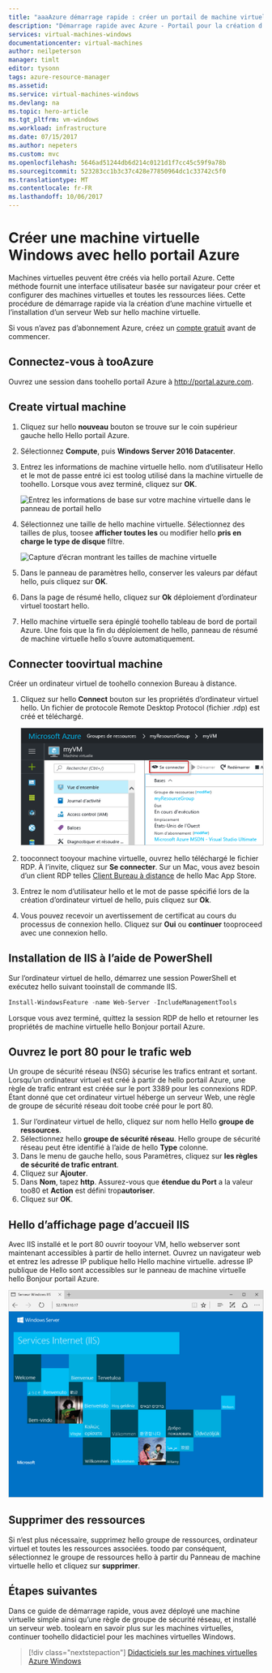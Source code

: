 ```yaml
---
title: "aaaAzure démarrage rapide : créer un portail de machine virtuelle Windows | Documents Microsoft"
description: "Démarrage rapide avec Azure - Portail pour la création d’une machine virtuelle Windows"
services: virtual-machines-windows
documentationcenter: virtual-machines
author: neilpeterson
manager: timlt
editor: tysonn
tags: azure-resource-manager
ms.assetid: 
ms.service: virtual-machines-windows
ms.devlang: na
ms.topic: hero-article
ms.tgt_pltfrm: vm-windows
ms.workload: infrastructure
ms.date: 07/15/2017
ms.author: nepeters
ms.custom: mvc
ms.openlocfilehash: 5646ad51244db6d214c0121d1f7cc45c59f9a78b
ms.sourcegitcommit: 523283cc1b3c37c428e77850964dc1c33742c5f0
ms.translationtype: MT
ms.contentlocale: fr-FR
ms.lasthandoff: 10/06/2017
---
```

# <a name="create-a-windows-virtual-machine-with-hello-azure-portal"></a>Créer une machine virtuelle Windows avec hello portail Azure

Machines virtuelles peuvent être créés via hello portail Azure. Cette méthode fournit une interface utilisateur basée sur navigateur pour créer et configurer des machines virtuelles et toutes les ressources liées. Cette procédure de démarrage rapide via la création d’une machine virtuelle et l’installation d’un serveur Web sur hello machine virtuelle.

Si vous n’avez pas d’abonnement Azure, créez un [compte gratuit](https://azure.microsoft.com/free/?WT.mc_id=A261C142F) avant de commencer.

## <a name="log-in-tooazure"></a>Connectez-vous à tooAzure

Ouvrez une session dans toohello portail Azure à http://portal.azure.com.

## <a name="create-virtual-machine"></a>Create virtual machine

1. Cliquez sur hello **nouveau** bouton se trouve sur le coin supérieur gauche hello Hello portail Azure.

2. Sélectionnez **Compute**, puis **Windows Server 2016 Datacenter**. 

3. Entrez les informations de machine virtuelle hello. nom d’utilisateur Hello et le mot de passe entré ici est toolog utilisé dans la machine virtuelle de toohello. Lorsque vous avez terminé, cliquez sur **OK**.

    ![Entrez les informations de base sur votre machine virtuelle dans le panneau de portail hello](./media/quick-create-portal/create-windows-vm-portal-basic-blade.png)  

4. Sélectionnez une taille de hello machine virtuelle. Sélectionnez des tailles de plus, toosee **afficher toutes les** ou modifier hello **pris en charge le type de disque** filtre. 

    ![Capture d’écran montrant les tailles de machine virtuelle](./media/quick-create-portal/create-windows-vm-portal-sizes.png)  

5. Dans le panneau de paramètres hello, conserver les valeurs par défaut hello, puis cliquez sur **OK**.

6. Dans la page de résumé hello, cliquez sur **Ok** déploiement d’ordinateur virtuel toostart hello.

7. Hello machine virtuelle sera épinglé toohello tableau de bord de portail Azure. Une fois que la fin du déploiement de hello, panneau de résumé de machine virtuelle hello s’ouvre automatiquement.


## <a name="connect-toovirtual-machine"></a>Connecter toovirtual machine

Créer un ordinateur virtuel de toohello connexion Bureau à distance.

1. Cliquez sur hello **Connect** bouton sur les propriétés d’ordinateur virtuel hello. Un fichier de protocole Remote Desktop Protocol (fichier .rdp) est créé et téléchargé.

    ![Portail 9](./media/quick-create-portal/quick-create-portal/portal-quick-start-9.png) 

2. tooconnect tooyour machine virtuelle, ouvrez hello téléchargé le fichier RDP. À l’invite, cliquez sur **Se connecter**. Sur un Mac, vous avez besoin d’un client RDP telles [Client Bureau à distance](https://itunes.apple.com/us/app/microsoft-remote-desktop/id715768417?mt=12) de hello Mac App Store.

3. Entrez le nom d’utilisateur hello et le mot de passe spécifié lors de la création d’ordinateur virtuel de hello, puis cliquez sur **Ok**.

4. Vous pouvez recevoir un avertissement de certificat au cours du processus de connexion hello. Cliquez sur **Oui** ou **continuer** tooproceed avec une connexion hello.


## <a name="install-iis-using-powershell"></a>Installation de IIS à l’aide de PowerShell

Sur l’ordinateur virtuel de hello, démarrez une session PowerShell et exécutez hello suivant tooinstall de commande IIS.

```powershell
Install-WindowsFeature -name Web-Server -IncludeManagementTools
```

Lorsque vous avez terminé, quittez la session RDP de hello et retourner les propriétés de machine virtuelle hello Bonjour portail Azure.

## <a name="open-port-80-for-web-traffic"></a>Ouvrez le port 80 pour le trafic web 

Un groupe de sécurité réseau (NSG) sécurise les trafics entrant et sortant. Lorsqu’un ordinateur virtuel est créé à partir de hello portail Azure, une règle de trafic entrant est créée sur le port 3389 pour les connexions RDP. Étant donné que cet ordinateur virtuel héberge un serveur Web, une règle de groupe de sécurité réseau doit toobe créé pour le port 80.

1. Sur l’ordinateur virtuel de hello, cliquez sur nom hello Hello **groupe de ressources**.
2. Sélectionnez hello **groupe de sécurité réseau**. Hello groupe de sécurité réseau peut être identifié à l’aide de hello **Type** colonne. 
3. Dans le menu de gauche hello, sous Paramètres, cliquez sur **les règles de sécurité de trafic entrant**.
4. Cliquez sur **Ajouter**.
5. Dans **Nom**, tapez **http**. Assurez-vous que **étendue du Port** a la valeur too80 et **Action** est défini trop**autoriser**. 
6. Cliquez sur **OK**.


## <a name="view-hello-iis-welcome-page"></a>Hello d’affichage page d’accueil IIS

Avec IIS installé et le port 80 ouvrir tooyour VM, hello webserver sont maintenant accessibles à partir de hello internet. Ouvrez un navigateur web et entrez les adresse IP publique hello Hello machine virtuelle. adresse IP publique de Hello sont accessibles sur le panneau de machine virtuelle hello Bonjour portail Azure.

![Site IIS par défaut](./media/quick-create-powershell/default-iis-website.png) 

## <a name="clean-up-resources"></a>Supprimer des ressources

Si n’est plus nécessaire, supprimez hello groupe de ressources, ordinateur virtuel et toutes les ressources associées. toodo par conséquent, sélectionnez le groupe de ressources hello à partir du Panneau de machine virtuelle hello et cliquez sur **supprimer**.

## <a name="next-steps"></a>Étapes suivantes

Dans ce guide de démarrage rapide, vous avez déployé une machine virtuelle simple ainsi qu’une règle de groupe de sécurité réseau, et installé un serveur web. toolearn en savoir plus sur les machines virtuelles, continuer toohello didacticiel pour les machines virtuelles Windows.

> [!div class="nextstepaction"]
> [Didacticiels sur les machines virtuelles Azure Windows](./tutorial-manage-vm.md)
